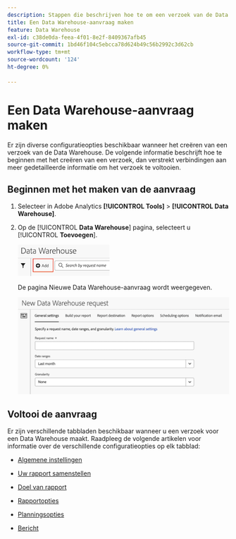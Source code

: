 ```yaml
---
description: Stappen die beschrijven hoe te om een verzoek van de Data Warehouse tot stand te brengen.
title: Een Data Warehouse-aanvraag maken
feature: Data Warehouse
exl-id: c38de0da-feea-4f01-8e2f-8409367afb45
source-git-commit: 1bd46f104c5ebcca78d624b49c56b2992c3d62cb
workflow-type: tm+mt
source-wordcount: '124'
ht-degree: 0%

---
```


# Een Data Warehouse-aanvraag maken

Er zijn diverse configuratieopties beschikbaar wanneer het creëren van een verzoek van de Data Warehouse. De volgende informatie beschrijft hoe te beginnen met het creëren van een verzoek, dan verstrekt verbindingen aan meer gedetailleerde informatie om het verzoek te voltooien.

## Beginnen met het maken van de aanvraag

1. Selecteer in Adobe Analytics **[!UICONTROL Tools]** > **[!UICONTROL Data Warehouse]**.

1. Op de [!UICONTROL **Data Warehouse**] pagina, selecteert u [!UICONTROL **Toevoegen**].

   ![Knop om een verzoek toe te voegen](assets/dw-add-request.png)

   De pagina Nieuwe Data Warehouse-aanvraag wordt weergegeven.

   ![Tabblad Algemene instellingen](assets/dw-general-settings.png)

## Voltooi de aanvraag

Er zijn verschillende tabbladen beschikbaar wanneer u een verzoek voor een Data Warehouse maakt. Raadpleeg de volgende artikelen voor informatie over de verschillende configuratieopties op elk tabblad:

* [Algemene instellingen](/help/export/data-warehouse/create-request/dw-general-settings.md)

* [Uw rapport samenstellen](/help/export/data-warehouse/create-request/dw-request-build-report.md)

* [Doel van rapport](/help/export/data-warehouse/create-request/dw-request-report-destinations.md)

* [Rapportopties](/help/export/data-warehouse/create-request/dw-request-report-options.md)

* [Planningsopties](/help/export/data-warehouse/create-request/dw-request-scheduling.md)

* [Bericht](/help/export/data-warehouse/create-request/dw-request-email.md)
